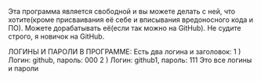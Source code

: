Эта программа является свободной и вы можете делать с ней, что хотите(кроме присваивания её себе и вписывания вредоносного кода и ПО). Можете дорабатывать её(если так можно на GitHub). Не судите строго, я новичок на GitHub.

ЛОГИНЫ И ПАРОЛИ В ПРОГРАММЕ: Есть два логина и заголовок:
1 ) Логин: github, пароль: 000
2 ) Логин: github1, ​​пароль: 111
   Это все логины и пароли
